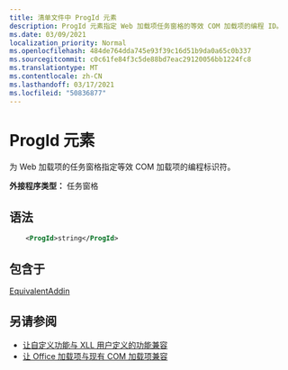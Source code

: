 ```yaml
---
title: 清单文件中 ProgId 元素
description: ProgId 元素指定 Web 加载项任务窗格的等效 COM 加载项的编程 ID。
ms.date: 03/09/2021
localization_priority: Normal
ms.openlocfilehash: 484de764dda745e93f39c16d51b9da0a65c0b337
ms.sourcegitcommit: c0c61fe84f3c5de88bd7eac29120056bb1224fc8
ms.translationtype: MT
ms.contentlocale: zh-CN
ms.lasthandoff: 03/17/2021
ms.locfileid: "50836877"
---
```

# <a name="progid-element"></a>ProgId 元素

为 Web 加载项的任务窗格指定等效 COM 加载项的编程标识符。

**外接程序类型：** 任务窗格

## <a name="syntax"></a>语法

```XML
    <ProgId>string</ProgId>  
```

## <a name="contained-in"></a>包含于

[EquivalentAddin](equivalentaddin.md)

## <a name="see-also"></a>另请参阅

- [让自定义功能与 XLL 用户定义的功能兼容](../../excel/make-custom-functions-compatible-with-xll-udf.md)
- [让 Office 加载项与现有 COM 加载项兼容](../../develop/make-office-add-in-compatible-with-existing-com-add-in.md)